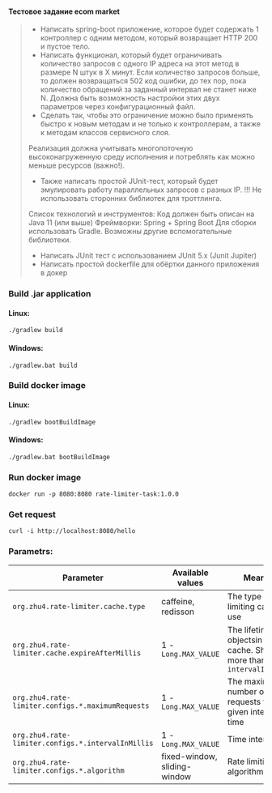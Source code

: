 #### Тестовое задание ecom market

> - Написать spring-boot приложение, которое будет содержать 1 контроллер с одним методом, который возвращает HTTP 200 и пустое тело.
> - Написать функционал, который будет ограничивать количество запросов с одного IP адреса на этот метод в размере N штук в X минут. Если количество запросов больше, то должен возвращаться 502 код ошибки, до тех пор, пока количество обращений за заданный интервал не станет ниже N.
> Должна быть возможность настройки этих двух параметров через конфигурационный файл.
> - Сделать так, чтобы это ограничение можно было применять быстро к новым методам и не только к контроллерам, а также к методам классов сервисного слоя.
>
> Реализация должна учитывать многопоточную высоконагруженную среду исполнения и потреблять как можно меньше ресурсов (важно!).
> - Также написать простой JUnit-тест, который будет эмулировать работу параллельных запросов с разных IP.
> !!! Не использовать сторонних библиотек для троттлинга.
>
> Список технологий и инструментов:
> Код должен быть описан на Java 11 (или выше)
> Фреймворки: Spring + Spring Boot
> Для сборки использовать Gradle. Возможны другие вспомогательные библиотеки.
>
> - Написать JUnit тест с использованием JUnit 5.x (Junit Jupiter)
> - Написать простой dockerfile для обёртки данного приложения в докер



### Build .jar application

#### Linux:
```
./gradlew build
```

#### Windows:

```
./gradlew.bat build
```

### Build docker image

#### Linux:
```
./gradlew bootBuildImage
```

#### Windows:

```
./gradlew.bat bootBuildImage
```

### Run docker image

```
docker run -p 8080:8080 rate-limiter-task:1.0.0
```

### Get request

```
curl -i http://localhost:8080/hello
```

### Parametrs:


| Parameter                                          | Available values             | Meaning                                                                     |
|----------------------------------------------------|------------------------------|-----------------------------------------------------------------------------|
| `org.zhu4.rate-limiter.cache.type`                 | caffeine, redisson           | The type of rate limiting cache to use                                      |
| `org.zhu4.rate-limiter.cache.expireAfterMillis`    | 1 - `Long.MAX_VALUE`         | The lifetime of objectsin the cache. Should be more than `intervalInMillis` |
| `org.zhu4.rate-limiter.configs.*.maximumRequests`  | 1 - `Long.MAX_VALUE`         | The maximum number of requests  for a given interval of time                |
| `org.zhu4.rate-limiter.configs.*.intervalInMillis` | 1 - `Long.MAX_VALUE`         | Time interval                                                               |
| `org.zhu4.rate-limiter.configs.*.algorithm`        | fixed-window, sliding-window | Rate limiting algorithm                                                     |       
